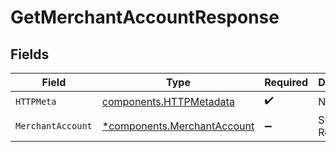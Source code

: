 # GetMerchantAccountResponse


## Fields

| Field                                                                     | Type                                                                      | Required                                                                  | Description                                                               |
| ------------------------------------------------------------------------- | ------------------------------------------------------------------------- | ------------------------------------------------------------------------- | ------------------------------------------------------------------------- |
| `HTTPMeta`                                                                | [components.HTTPMetadata](../../models/components/httpmetadata.md)        | :heavy_check_mark:                                                        | N/A                                                                       |
| `MerchantAccount`                                                         | [*components.MerchantAccount](../../models/components/merchantaccount.md) | :heavy_minus_sign:                                                        | Successful Response                                                       |